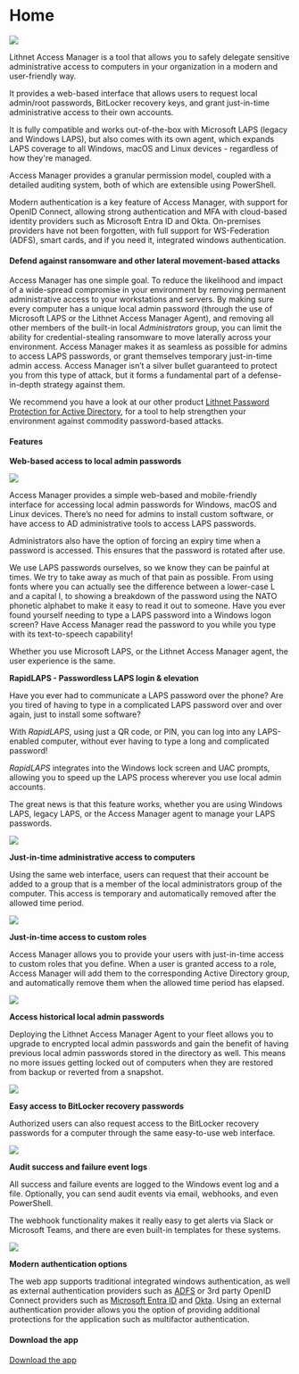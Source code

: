 # Home

![](<.gitbook/assets/access-manager-logo.png>)

Lithnet Access Manager is a tool that allows you to safely delegate sensitive administrative access to computers in your organization in a modern and user-friendly way.

It provides a web-based interface that allows users to request local admin/root passwords, BitLocker recovery keys, and grant just-in-time administrative access to their own accounts.

It is fully compatible and works out-of-the-box with Microsoft LAPS (legacy and Windows LAPS), but also comes with its own agent, which expands LAPS coverage to all Windows, macOS and Linux devices - regardless of how they're managed.

Access Manager provides a granular permission model, coupled with a detailed auditing system, both of which are extensible using PowerShell.

Modern authentication is a key feature of Access Manager, with support for OpenID Connect, allowing strong authentication and MFA with cloud-based identity providers such as Microsoft Entra ID and Okta. On-premises providers have not been forgotten, with full support for WS-Federation (ADFS), smart cards, and if you need it, integrated windows authentication.

#### Defend against ransomware and other lateral movement-based attacks

Access Manager has one simple goal. To reduce the likelihood and impact of a wide-spread compromise in your environment by removing permanent administrative access to your workstations and servers. By making sure every computer has a unique local admin password (through the use of Microsoft LAPS or the Lithnet Access Manager Agent), and removing all other members of the built-in local _Administrators_ group, you can limit the ability for credential-stealing ransomware to move laterally across your environment. Access Manager makes it as seamless as possible for admins to access LAPS passwords, or grant themselves temporary just-in-time admin access. Access Manager isn’t a silver bullet guaranteed to protect you from this type of attack, but it forms a fundamental part of a defense-in-depth strategy against them.

We recommend you have a look at our other product [Lithnet Password Protection for Active Directory](https://app.gitbook.com/o/vBowKyD3s68RayW1Slbx/s/Rx6UJbRvQ6gUvZ1vUvlK/), for a tool to help strengthen your environment against commodity password-based attacks.

#### Features

**Web-based access to local admin passwords**

![](.gitbook/assets/web-request-laps.gif)

Access Manager provides a simple web-based and mobile-friendly interface for accessing local admin passwords for Windows, macOS and Linux devices. There’s no need for admins to install custom software, or have access to AD administrative tools to access LAPS passwords.

Administrators also have the option of forcing an expiry time when a password is accessed. This ensures that the password is rotated after use.

We use LAPS passwords ourselves, so we know they can be painful at times. We try to take away as much of that pain as possible. From using fonts where you can actually see the difference between a lower-case L and a capital I, to showing a breakdown of the password using the NATO phonetic alphabet to make it easy to read it out to someone. Have you ever found yourself needing to type a LAPS password into a Windows logon screen? Have Access Manager read the password to you while you type with its text-to-speech capability!

Whether you use Microsoft LAPS, or the Lithnet Access Manager agent, the user experience is the same.

**RapidLAPS - Passwordless LAPS login & elevation**

Have you ever had to communicate a LAPS password over the phone? Are you tired of having to type in a complicated LAPS password over and over again, just to install some software?

With *RapidLAPS*, using just a QR code, or PIN, you can log into any LAPS-enabled computer, without ever having to type a long and complicated password!

*RapidLAPS* integrates into the Windows lock screen and UAC prompts, allowing you to speed up the LAPS process wherever you use local admin accounts.

The great news is that this feature works, whether you are using Windows LAPS, legacy LAPS, or the Access Manager agent to manage your LAPS passwords.

![](.gitbook/assets/rapidlaps.gif)

**Just-in-time administrative access to computers**

Using the same web interface, users can request that their account be added to a group that is a member of the local administrators group of the computer. This access is temporary and automatically removed after the allowed time period.

![](.gitbook/assets/web-request-jit.gif)

**Just-in-time access to custom roles**

Access Manager allows you to provide your users with just-in-time access to custom roles that you define. When a user is granted access to a role, Access Manager will add them to the corresponding Active Directory group, and automatically remove them when the allowed time period has elapsed.

![](.gitbook/assets/web-request-jit-roles.gif)

**Access historical local admin passwords**

Deploying the Lithnet Access Manager Agent to your fleet allows you to upgrade to encrypted local admin passwords and gain the benefit of having previous local admin passwords stored in the directory as well. This means no more issues getting locked out of computers when they are restored from backup or reverted from a snapshot.

![](.gitbook/assets/web-request-laps-history.gif)

**Easy access to BitLocker recovery passwords**

Authorized users can also request access to the BitLocker recovery passwords for a computer through the same easy-to-use web interface.

![](.gitbook/assets/web-request-bitlocker.gif)

**Audit success and failure event logs**

All success and failure events are logged to the Windows event log and a file. Optionally, you can send audit events via email, webhooks, and even PowerShell.

The webhook functionality makes it really easy to get alerts via Slack or Microsoft Teams, and there are even built-in templates for these systems.

![](<.gitbook/assets/auditing-example-slack (1).png>)

**Modern authentication options**

The web app supports traditional integrated windows authentication, as well as external authentication providers such as [ADFS](configuration/setting-up-authentication/setting-up-authentication-with-adfs.md) or 3rd party OpenID Connect providers such as [Microsoft Entra ID](configuration/setting-up-authentication/setting-up-authentication-with-azure-ad.md) and [Okta](configuration/setting-up-authentication/setting-up-authentication-with-okta.md). Using an external authentication provider allows you the option of providing additional protections for the application such as multifactor authentication.

#### Download the app

[Download the app](installation/downloads.md)
